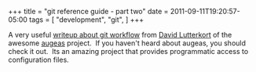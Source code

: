 +++
title = "git reference guide - part two"
date = 2011-09-11T19:20:57-05:00
tags = [
  "development",
  "git",
]
+++

A very useful [writeup about git workflow](http://watzmann.net/blog/2011/09/git-workflow.html "dlutter's git workflow post") from [David Lutterkort](http://watzmann.net/ "dlutter's blog") of the awesome [augeas](http://augeas.net/ "Augeas project home page") project.  If you haven't heard about augeas, you should check it out.  Its an amazing project that provides programmatic access to configuration files.
